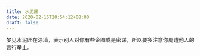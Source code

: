 ```yaml
---
title: 水泥匠
date: 2020-02-15T20:54:12+08:00
draft: false
---
```


梦见水泥匠在涂墙，表示别人对你有些企图或是密谋，所以要多注意你周遭他人的言行举止。
